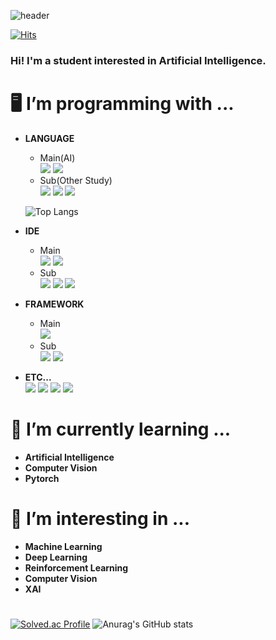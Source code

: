 ![header](https://capsule-render.vercel.app/api?text=CoolHo's%20Github&type=waving&color=7ebad6&fontColor=ffffff&fontAlignY=35&animation=fadeIn&height=150&section=header)

  
[![Hits](https://hits.seeyoufarm.com/api/count/incr/badge.svg?url=https%3A%2F%2Fgithub.com%2FCoolHo1129%2Fhit-counter&count_bg=%2379C83D&title_bg=%23555555&icon=&icon_color=%23E7E7E7&title=visit&edge_flat=false)](https://github.com/CoolHo1129)   
### Hi! I'm a student interested in Artificial Intelligence.
# 🖥️  I’m programming with ...
  - <b>LANGUAGE</b>  
      - Main(AI)   
        <img src="https://img.shields.io/badge/Python-3776AB?style=plastic&logo=python&logoColor=white">
        <img src="https://img.shields.io/badge/Pypy-193440?style=plastic&logo=pypy&logoColor=white">       
      - Sub(Other Study)    
        <img src="https://img.shields.io/badge/C-A8B9CC?style=plastic&logo=C&logoColor=white">
        <img src="https://img.shields.io/badge/C++-00599C?style=plastic&logo=cplusplus&logoColor=white">
        <img src="https://img.shields.io/badge/Java-FB923C?style=flat&logo=OpenJDK&logoColor=white">   
      
      ![Top Langs](https://github-readme-stats.vercel.app/api/top-langs/?username=CoolHo1129&layout=compact&hide=jupyter%20notebook)    
  
- <b>IDE</b>   
    - Main   
      <img src="https://img.shields.io/badge/Visual Studio Code-007ACC?style=plastic&logo=visualstudiocode&logoColor=white">
      <img src="https://img.shields.io/badge/Colab-F9AB00?style=plastic&logo=googlecolab&logoColor=white">
    - Sub     
      <img src="https://img.shields.io/badge/Visual Studio-5C2D91?style=plastic&logo=visualstudio&logoColor=white">
      <img src="https://img.shields.io/badge/Eclipse-2C2255?style=plastic&logo=eclipseide&logoColor=white">
      <img src="https://img.shields.io/badge/Pycharm-000000?style=plastic&logo=pycharm&logoColor=white">
    
- <b>FRAMEWORK</b>
    - Main    
      <img src="https://img.shields.io/badge/Pytorch-EE4C2C?style=plastic&logo=pytorch&logoColor=white">
    - Sub   
      <img src="https://img.shields.io/badge/TensorFlow-FF6F00?style=plastic&logo=tensorflow&logoColor=white">
      <img src="https://img.shields.io/badge/Keras-D00000?style=plastic&logo=keras&logoColor=white">
  
- <b>ETC...</b>     
      <img src="https://img.shields.io/badge/git-F05032?style=plastic&logo=git&logoColor=white">
      <img src="https://img.shields.io/badge/github-181717?style=plastic&logo=github&logoColor=white">
      <img src="https://img.shields.io/badge/Goolgle Drive-4285F4?style=plastic&logo=googledrive&logoColor=white">
      <img src="https://img.shields.io/badge/Notion-000000?style=plastic&logo=notion&logoColor=white">
    

# 🌱 I’m currently learning ...
- <b>Artificial Intelligence
- Computer Vision
- Pytorch</b>

# 🤔 I’m interesting in ...
- <b>Machine Learning 
- Deep Learning
- Reinforcement Learning
- Computer Vision
- XAI</b>
# 
 [![Solved.ac Profile](http://mazassumnida.wtf/api/v2/generate_badge?boj=coolho123)](https://solved.ac/coolho123/)
![Anurag's GitHub stats](https://github-readme-stats.vercel.app/api?username=CoolHo1129&show_icons=true&rank_icon=github)
  




<!--github--!>




<!--
**CoolHo1129/CoolHo1129** is a ✨ _special_ ✨ repository because its `README.md` (this file) appears on your GitHub profile.

Here are some ideas to get you started:

- 🔭 I’m currently working on ...

- 👯 I’m looking to collaborate on ...

- 💬 Ask me about ...
- 📫 How to reach me: ...
- 😄 Pronouns: ...
- ⚡ Fun fact: ...
-->
